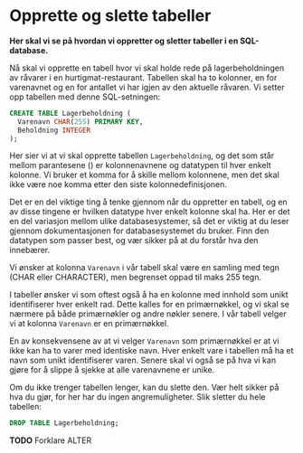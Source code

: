 Opprette og slette tabeller
===========================
**Her skal vi se på hvordan vi oppretter og sletter tabeller i en SQL-database.**

Nå skal vi opprette en tabell hvor vi skal holde rede på lagerbeholdningen av råvarer i en hurtigmat-restaurant. Tabellen skal ha to kolonner, en for varenavnet og en for antallet vi har igjen av den aktuelle råvaren. Vi setter opp tabellen med denne SQL-setningen:

```SQL
CREATE TABLE Lagerbeholdning (
  Varenavn CHAR(255) PRIMARY KEY,
  Beholdning INTEGER
);
```

Her sier vi at vi skal opprette tabellen `Lagerbeholdning`, og det som står mellom parantesene () er kolonnenavnene og datatypen til hver enkelt kolonne. Vi bruker et komma for å skille mellom kolonnene, men det skal ikke være noe komma etter den siste kolonnedefinisjonen.

Det er en del viktige ting å tenke gjennom når du oppretter en tabell, og en av disse tingene er hvilken datatype hver enkelt kolonne skal ha. Her er det en del variasjon mellom ulike databasesystemer, så det er viktig at du leser gjennom dokumentasjonen for databasesystemet du bruker. Finn den datatypen som passer best, og vær sikker på at du forstår hva den innebærer.

Vi ønsker at kolonna `Varenavn` i vår tabell skal være en samling med tegn (CHAR eller CHARACTER), men begrenset oppad til maks 255 tegn.

I tabeller ønsker vi som oftest også å ha en kolonne med innhold som unikt identifiserer hver enkelt rad. Dette kalles for en primærnøkkel, og vi skal se nærmere på både primærnøkler og andre nøkler senere. I vår tabell velger vi at kolonna `Varenavn` er en primærnøkkel.

En av konsekvensene av at vi velger `Varenavn` som primærnøkkel er at vi ikke kan ha to varer med identiske navn. Hver enkelt vare i tabellen må ha et navn som unikt identifiserer varen. Senere skal vi også se på hva vi kan gjøre for å slippe å sjekke at alle varenavnene er unike.

Om du ikke trenger tabellen lenger, kan du slette den. Vær helt sikker på hva du gjør, for her har du ingen angremuligheter. Slik sletter du hele tabellen:
```SQL
DROP TABLE Lagerbeholdning;
```

**TODO** Forklare ALTER